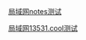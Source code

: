 
[局域网notes测试](http://192.168.2.90/notes/login)

[局域网13531.cool测试](http://192.168.2.90/13531-github/13531.github.io/)
